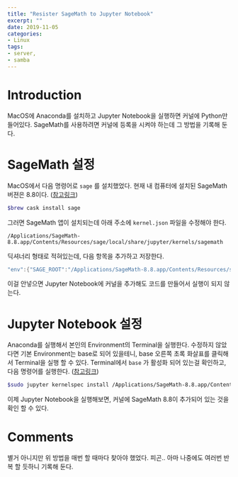 ```yaml
---
title: "Resister SageMath to Jupyter Notebook"
excerpt: ""
date: 2019-11-05
categories: 
- Linux
tags: 
- server, 
- samba
---
```



# Introduction

MacOS에 Anaconda를 설치하고 Jupyter Notebook을 실행하면 커널에 Python만 들어있다.
SageMath를 사용하려면 커널에 등록을 시켜야 하는데 그 방법을 기록해 둔다.


# SageMath 설정

MacOS에서 다음 명령어로 `sage` 를 설치했었다. 현재 내 컴퓨터에 설치된 SageMath 버젼은 8.8이다. ([참고링크](http://macappstore.org/sage/))

```bash
$brew cask install sage
```

그러면 SageMath 앱이 설치되는데 아래 주소에 `kernel.json` 파일을 수정해야 한다.

```plain
/Applications/SageMath-8.8.app/Contents/Resources/sage/local/share/jupyter/kernels/sagemath
```

딕셔너리 형태로 적혀있는데, 다음 항목을 추가하고 저장한다.

```java
"env":{"SAGE_ROOT":"/Applications/SageMath-8.8.app/Contents/Resources/sage"}
```

이걸 안넣으면 Jupyter Notebook에 커널을 추가해도 코드를 만들어서 실행이 되지 않는다. 


# Jupyter Notebook 설정

Anaconda를 실행해서 본인의 Environment의 Terminal을 실행한다. 
수정하지 않았다면 기본 Environment는 base로 되어 있을테니, base 오른쪽 초록 화살표를 클릭해서 Terminal을 실행 할 수 있다. 
Terminal에서 `base` 가 활성화 되어 있는걸 확인하고, 다음 명령어를 실행한다. ([참고링크](https://stackoverflow.com/questions/39296020/how-to-install-sagemath-kernel-in-jupyter))

```bash
$sudo jupyter kernelspec install /Applications/SageMath-8.8.app/Contents/Resources/sage/local/share/jupyter/kernels/sagemath
```

이제 Jupyter Notebook을 실행해보면, 커널에 SageMath 8.8이 추가되어 있는 것을 확인 할 수 있다.


# Comments

별거 아니지만 위 방법을 매번 할 때마다 찾아야 했었다. 피곤..
아마 나중에도 여러번 반복 할 듯하니 기록해 둔다.


<!----- Footnotes ----->

